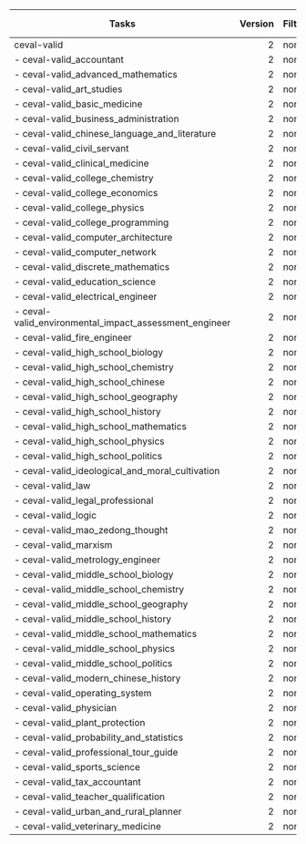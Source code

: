 |                 Tasks                 |Version|Filter|n-shot|Metric|   |Value |   |Stderr|
|---------------------------------------|------:|------|-----:|------|---|-----:|---|-----:|
| ceval-valid                           |      2 | none   | 0      | acc_norm |↑  | 0.7325 |±  | 0.0112|
| - ceval-valid_accountant              |      2 | none   | 0      | acc    |↑  | 0.8163 |±  | 0.0559|
| - ceval-valid_advanced_mathematics    |      2 | none   | 0      | acc    |↑  | 0.2632 |±  | 0.1038|
| - ceval-valid_art_studies             |      2 | none   | 0      | acc    |↑  | 0.7879 |±  | 0.0723|
| - ceval-valid_basic_medicine          |      2 | none   | 0      | acc    |↑  | 0.9474 |±  | 0.0526|
| - ceval-valid_business_administration |      2 | none   | 0      | acc    |↑  | 0.7576 |±  | 0.0758|
| - ceval-valid_chinese_language_and_literature |      2 | none   | 0      | acc    |↑  | 0.6522 |±  | 0.1015|
| - ceval-valid_civil_servant           |      2 | none   | 0      | acc    |↑  | 0.6596 |±  | 0.0699|
| - ceval-valid_clinical_medicine       |      2 | none   | 0      | acc    |↑  | 0.6818 |±  | 0.1016|
| - ceval-valid_college_chemistry       |      2 | none   | 0      | acc    |↑  | 0.4583 |±  | 0.1039|
| - ceval-valid_college_economics       |      2 | none   | 0      | acc    |↑  | 0.6364 |±  | 0.0655|
| - ceval-valid_college_physics         |      2 | none   | 0      | acc    |↑  | 0.4737 |±  | 0.1177|
| - ceval-valid_college_programming     |      2 | none   | 0      | acc    |↑  | 0.8649 |±  | 0.0570|
| - ceval-valid_computer_architecture   |      2 | none   | 0      | acc    |↑  | 0.6667 |±  | 0.1054|
| - ceval-valid_computer_network        |      2 | none   | 0      | acc    |↑  | 0.6316 |±  | 0.1137|
| - ceval-valid_discrete_mathematics    |      2 | none   | 0      | acc    |↑  | 0.3750 |±  | 0.1250|
| - ceval-valid_education_science       |      2 | none   | 0      | acc    |↑  | 0.8276 |±  | 0.0714|
| - ceval-valid_electrical_engineer     |      2 | none   | 0      | acc    |↑  | 0.5405 |±  | 0.0831|
| - ceval-valid_environmental_impact_assessment_engineer |      2 | none   | 0      | acc    |↑  | 0.6774 |±  | 0.0853|
| - ceval-valid_fire_engineer           |      2 | none   | 0      | acc    |↑  | 0.6129 |±  | 0.0889|
| - ceval-valid_high_school_biology     |      2 | none   | 0      | acc    |↑  | 0.8421 |±  | 0.0859|
| - ceval-valid_high_school_chemistry   |      2 | none   | 0      | acc    |↑  | 0.5789 |±  | 0.1164|
| - ceval-valid_high_school_chinese     |      2 | none   | 0      | acc    |↑  | 0.7895 |±  | 0.0961|
| - ceval-valid_high_school_geography   |      2 | none   | 0      | acc    |↑  | 0.7368 |±  | 0.1038|
| - ceval-valid_high_school_history     |      2 | none   | 0      | acc    |↑  | 0.8500 |±  | 0.0819|
| - ceval-valid_high_school_mathematics |      2 | none   | 0      | acc    |↑  | 0.2222 |±  | 0.1008|
| - ceval-valid_high_school_physics     |      2 | none   | 0      | acc    |↑  | 0.8421 |±  | 0.0859|
| - ceval-valid_high_school_politics    |      2 | none   | 0      | acc    |↑  | 0.7895 |±  | 0.0961|
| - ceval-valid_ideological_and_moral_cultivation |      2 | none   | 0      | acc    |↑  | 0.9474 |±  | 0.0526|
| - ceval-valid_law                     |      2 | none   | 0      | acc    |↑  | 0.5833 |±  | 0.1028|
| - ceval-valid_legal_professional      |      2 | none   | 0      | acc    |↑  | 0.6522 |±  | 0.1015|
| - ceval-valid_logic                   |      2 | none   | 0      | acc    |↑  | 0.5000 |±  | 0.1091|
| - ceval-valid_mao_zedong_thought      |      2 | none   | 0      | acc    |↑  | 0.9583 |±  | 0.0417|
| - ceval-valid_marxism                 |      2 | none   | 0      | acc    |↑  | 0.9474 |±  | 0.0526|
| - ceval-valid_metrology_engineer      |      2 | none   | 0      | acc    |↑  | 0.7917 |±  | 0.0847|
| - ceval-valid_middle_school_biology   |      2 | none   | 0      | acc    |↑  | 0.9524 |±  | 0.0476|
| - ceval-valid_middle_school_chemistry |      2 | none   | 0      | acc    |↑  | 0.9500 |±  | 0.0500|
| - ceval-valid_middle_school_geography |      2 | none   | 0      | acc    |↑  | 0.8333 |±  | 0.1124|
| - ceval-valid_middle_school_history   |      2 | none   | 0      | acc    |↑  | 0.9091 |±  | 0.0627|
| - ceval-valid_middle_school_mathematics |      2 | none   | 0      | acc    |↑  | 0.2632 |±  | 0.1038|
| - ceval-valid_middle_school_physics   |      2 | none   | 0      | acc    |↑  | 0.9474 |±  | 0.0526|
| - ceval-valid_middle_school_politics  |      2 | none   | 0      | acc    |↑  | 1.0000 |±  | 0.0000|
| - ceval-valid_modern_chinese_history  |      2 | none   | 0      | acc    |↑  | 0.9130 |±  | 0.0601|
| - ceval-valid_operating_system        |      2 | none   | 0      | acc    |↑  | 0.7368 |±  | 0.1038|
| - ceval-valid_physician               |      2 | none   | 0      | acc    |↑  | 0.7551 |±  | 0.0621|
| - ceval-valid_plant_protection        |      2 | none   | 0      | acc    |↑  | 0.8182 |±  | 0.0842|
| - ceval-valid_probability_and_statistics |      2 | none   | 0      | acc    |↑  | 0.1667 |±  | 0.0904|
| - ceval-valid_professional_tour_guide |      2 | none   | 0      | acc    |↑  | 0.8966 |±  | 0.0576|
| - ceval-valid_sports_science          |      2 | none   | 0      | acc    |↑  | 0.8421 |±  | 0.0859|
| - ceval-valid_tax_accountant          |      2 | none   | 0      | acc    |↑  | 0.8776 |±  | 0.0473|
| - ceval-valid_teacher_qualification   |      2 | none   | 0      | acc    |↑  | 0.8636 |±  | 0.0523|
| - ceval-valid_urban_and_rural_planner |      2 | none   | 0      | acc    |↑  | 0.7391 |±  | 0.0655|
| - ceval-valid_veterinary_medicine     |      2 | none   | 0      | acc    |↑  | 0.8261 |±  | 0.0808|